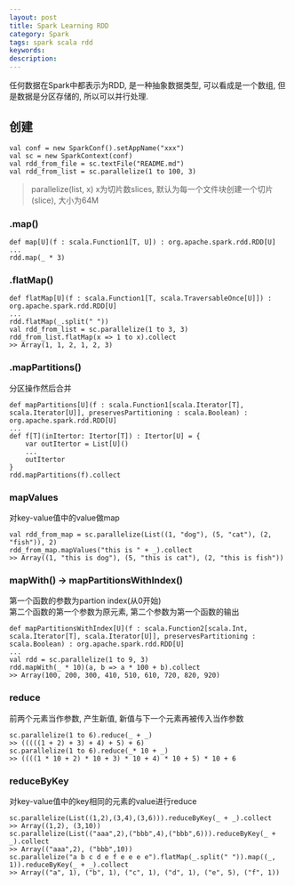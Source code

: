 ```yaml
---
layout: post
title: Spark Learning RDD
category: Spark
tags: spark scala rdd
keywords:
description:
---
```


任何数据在Spark中都表示为RDD, 是一种抽象数据类型, 可以看成是一个数组, 但是数据是分区存储的, 所以可以并行处理.

## 创建  

```
val conf = new SparkConf().setAppName("xxx")  
val sc = new SparkContext(conf)  
val rdd_from_file = sc.textFile("README.md")  
val rdd_from_list = sc.parallelize(1 to 100, 3)  
```  

> parallelize(list, x) x为切片数slices, 默认为每一个文件块创建一个切片(slice), 大小为64M  

### .map()  

```
def map[U](f : scala.Function1[T, U]) : org.apache.spark.rdd.RDD[U]
...
rdd.map(_ * 3)
```  

### .flatMap()  

```
def flatMap[U](f : scala.Function1[T, scala.TraversableOnce[U]]) : org.apache.spark.rdd.RDD[U]
...
rdd.flatMap(_.split(" "))
val rdd_from_list = sc.parallelize(1 to 3, 3)  
rdd_from_list.flatMap(x => 1 to x).collect
>> Array(1, 1, 2, 1, 2, 3)
```  


### .mapPartitions()  

分区操作然后合并  

```
def mapPartitions[U](f : scala.Function1[scala.Iterator[T], scala.Iterator[U]], preservesPartitioning : scala.Boolean) : org.apache.spark.rdd.RDD[U]
...
def f[T](inItertor: Itertor[T]) : Itertor[U] = {
    var outItertor = List[U]()
    ...
    outItertor
}
rdd.mapPartitions(f).collect
```

### mapValues  

对key-value值中的value做map  

```
val rdd_from_map = sc.parallelize(List((1, "dog"), (5, "cat"), (2, "fish")), 2)
rdd_from_map.mapValues("this is " + _).collect
>> Array((1, "this is dog"), (5, "this is cat"), (2, "this is fish"))
```

### mapWith() -> mapPartitionsWithIndex()  

第一个函数的参数为partion index(从0开始)  
第二个函数的第一个参数为原元素, 第二个参数为第一个函数的输出  

```
def mapPartitionsWithIndex[U](f : scala.Function2[scala.Int, scala.Iterator[T], scala.Iterator[U]], preservesPartitioning : scala.Boolean) : org.apache.spark.rdd.RDD[U]
...
val rdd = sc.parallelize(1 to 9, 3)  
rdd.mapWith(_ * 10)(a, b => a * 100 + b).collect
>> Array(100, 200, 300, 410, 510, 610, 720, 820, 920)
```  

### reduce  

前两个元素当作参数, 产生新值, 新值与下一个元素再被传入当作参数  

```
sc.parallelize(1 to 6).reduce(_ + _)
>> (((((1 + 2) + 3) + 4) + 5) + 6)
sc.parallelize(1 to 6).reduce(_* 10 + _)
>> ((((1 * 10 + 2) * 10 + 3) * 10 + 4) * 10 + 5) * 10 + 6
```  

### reduceByKey  

对key-value值中的key相同的元素的value进行reduce

```
sc.parallelize(List((1,2),(3,4),(3,6))).reduceByKey(_ + _).collect
>> Array((1,2), (3,10))
sc.parallelize(List(("aaa",2),("bbb",4),("bbb",6))).reduceByKey(_ + _).collect
>> Array(("aaa",2), ("bbb",10))
sc.parallelize("a b c d e f e e e e").flatMap(_.split(" ")).map((_, 1)).reduceByKey(_ + _).collect
>> Array(("a", 1), ("b", 1), ("c", 1), ("d", 1), ("e", 5), ("f", 1))
```  

